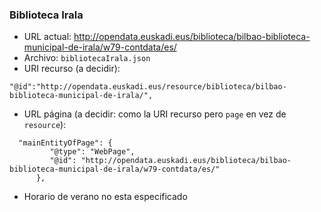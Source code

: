 ### Biblioteca Irala

* URL actual: http://opendata.euskadi.eus/biblioteca/bilbao-biblioteca-municipal-de-irala/w79-contdata/es/
* Archivo: `bibliotecaIrala.json`
* URI recurso (a decidir): 

`"@id":"http://opendata.euskadi.eus/resource/biblioteca/bilbao-biblioteca-municipal-de-irala/",`

* URL página (a decidir: como la URI recurso pero `page` en vez de `resource`):

```
  "mainEntityOfPage": {
         "@type": "WebPage",
         "@id": "http://opendata.euskadi.eus/biblioteca/bilbao-biblioteca-municipal-de-irala/w79-contdata/es/"
      },
```

* Horario de verano no esta especificado
